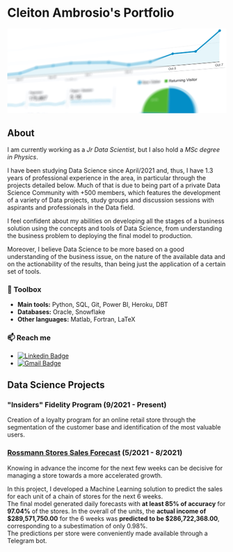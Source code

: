 # Cleiton Ambrosio's Portfolio

<!--
**CleitonAmbrosio/CleitonAmbrosio** is a ✨ _special_ ✨ repository because its `README.md` (this file) appears on your GitHub profile.

Here are some ideas to get you started:

- 🔭 I’m currently working on ...
- 🌱 I’m currently learning ...
- 👯 I’m looking to collaborate on ...
- 🤔 I’m looking for help with ...
- 💬 Ask me about ...
- 📫 How to reach me: ...
- 😄 Pronouns: ...
- ⚡ Fun fact: ...
-->

![](cover.jpg)

## About

I am currently working as a *Jr Data Scientist*, but I also hold a *MSc degree in Physics*. 

I have been studying Data Science since April/2021 and, thus, I have 1.3 years of professional experience in the area, in particular through the projects detailed below. Much of that is due to being part of a private Data Science Community with +500 members, which features the development of a variety of Data projects, study groups and discussion sessions with aspirants and professionals in the Data field. 

I feel confident about my abilities on developing all the stages of a business solution using the concepts and tools of Data Science, from understanding the business problem to deploying the final model to production.

Moreover, I believe Data Science to be more based on a good understanding of the business issue, on the nature of the available data and on the actionability of the results, than being just the application of a certain set of tools.

### :toolbox: Toolbox

- **Main tools:** Python, SQL, Git, Power BI, Heroku, DBT
- **Databases:** Oracle, Snowflake
- **Other languages:** Matlab, Fortran, LaTeX


### 📫 Reach me
* [![Linkedin Badge](https://img.shields.io/badge/-LinkedIn-blue?style=flat&logo=LinkedIn&logoColor=white)](https://www.linkedin.com/in/cleiton-o-ambrosio/)
* [![Gmail Badge](https://img.shields.io/badge/-Gmail-c14438?style=flat-square&logo=Gmail&logoColor=white&link=mailto:cleiton.o.ambrosio@gmail.com)](mailto:cleiton.o.ambrosio@gmail.com)


## Data Science Projects

### "Insiders" Fidelity Program (9/2021 - Present)

Creation of a loyalty program for an online retail store through the segmentation of the customer base and identification of the most valuable users.

### [Rossmann Stores Sales Forecast]( https://github.com/CleitonAmbrosio/Rossmann-Store-Sales-Forecast ) (5/2021 - 8/2021)

Knowing in advance the income for the next few weeks can be decisive for managing a store towards a more accelerated growth. 

In this project, I developed a Machine Learning solution to predict the sales for each unit of a chain of stores for the next 6 weeks.  
   The final model generated daily forecasts with **at least 85% of accuracy** for **97.04%** of the stores. In the overall of the units, the **actual income of $289,571,750.00** for the 6 weeks was **predicted to be $286,722,368.00**, corresponding to a subestimation of only 0.98%.   
   The predictions per store were conveniently made available through a Telegram bot.
